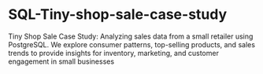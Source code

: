 # SQL-Tiny-shop-sale-case-study
Tiny Shop Sale Case Study: Analyzing sales data from a small retailer using PostgreSQL. We explore consumer patterns, top-selling products, and sales trends to provide insights for inventory, marketing, and customer engagement in small businesses

